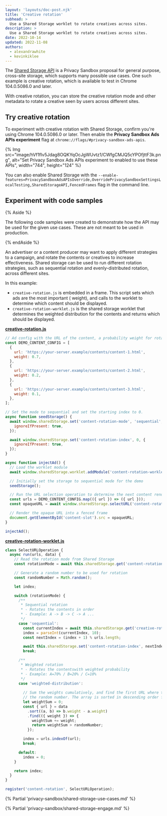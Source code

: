 ```yaml
---
layout: 'layouts/doc-post.njk'
title: 'Creative rotation'
subhead: >
  Use a Shared Storage worklet to rotate creatives across sites.
description: >
  Use a Shared Storage worklet to rotate creatives across sites.
date: 2022-10-14
updated: 2022-11-08
authors:
  - alexandrawhite
  - kevinkiklee
---
```


The [Shared Storage API](/docs/privacy-sandbox/shared-storage/) is a Privacy
Sandbox proposal for general purpose, cross-site storage, which supports many
possible use cases. One such example is creative rotation, which is available
to test in Chrome 104.0.5086.0 and later.

With creative rotation, you can store the creative rotation mode and other
metadata to rotate a creative seen by users across different sites. 

## Try creative rotation

To experiment with creative rotation with Shared Storage, confirm you're using Chrome 104.0.5086.0 or later. Then enable the **Privacy Sandbox Ads APIs experiment** flag at `chrome://flags/#privacy-sandbox-ads-apis`.

{% Img
	src="image/hVf1flv5Jdag8OQKYqOcJgWUvtz1/CWfgCMJQ5cYPOfjttF3k.png",
	alt="Set Privacy Sandbox Ads APIs experiment to enabled to use these APIs",
	width="744", height="124"
%}

You can also enable Shared Storage with the `--enable-features=PrivacySandboxAdsAPIsOverride,OverridePrivacySandboxSettingsLocalTesting,SharedStorageAPI,FencedFrames` flag in the command line. 

## Experiment with code samples

{% Aside %}

The following code samples were created to demonstrate how the API may be used
for the given use cases. These are not meant to be used in production.

{% endAside %}

An advertiser or a content producer may want to apply different strategies to a campaign, and rotate the contents or creatives to increase effectiveness.  Shared storage can be used to run different rotation strategies, such as sequential rotation and evenly-distributed rotation, across different sites.

In this example:
*   `creative-rotation.js` is embedded in a frame. This script sets which ads are the most important ( weight), and calls to the worklet to determine which content should be displayed.
*   `creative-rotation-worklet.js`  is the shared storage worklet that determines the weighted distribution for the contents and returns which should be displayed.

**[creative-rotation.js](https://github.com/GoogleChromeLabs/shared-storage-demo/blob/main/sites/advertiser/creative-rotation.js)**

```js
// Ad config with the URL of the content, a probability weight for rotation, and the clickthrough rate.
const DEMO_CONTENT_CONFIG = [
  {
    url: 'https://your-server.example/contents/content-1.html',
    weight: 0.7,
  },
  {
    url: 'https://your-server.example/contents/content-2.html',
    weight: 0.2,
  },
  {
    url: 'https://your-server.example/contents/content-3.html',
    weight: 0.1,
  },
];

// Set the mode to sequential and set the starting index to 0.
async function seedStorage() {
  await window.sharedStorage.set('content-rotation-mode', 'sequential', {
    ignoreIfPresent: true,
  });

  await window.sharedStorage.set('content-rotation-index', 0, {
    ignoreIfPresent: true,
  });
}

async function injectAd() {
  // Load the worklet module
  await window.sharedStorage.worklet.addModule('content-rotation-worklet.js');

  // Initially set the storage to sequential mode for the demo
  seedStorage();

  // Run the URL selection operation to determine the next content rendered.
  const urls = DEMO_CONTENT_CONFIG.map(({ url }) => ({ url }));
  const opaqueURL = await window.sharedStorage.selectURL('content-rotation', urls, { data: DEMO_CONTENT_CONFIG });

  // Render the opaque URL into a fenced frame
  document.getElementById('content-slot').src = opaqueURL;
}

injectAd();
```

**[creative-rotation-worklet.js](https://github.com/GoogleChromeLabs/shared-storage-demo/blob/main/sites/advertiser/creative-rotation-worklet.js)**

```js
class SelectURLOperation {
  async run(urls, data) {
    // Read the rotation mode from Shared Storage
    const rotationMode = await this.sharedStorage.get('content-rotation-mode');

    // Generate a random number to be used for rotation
    const randomNumber = Math.random();

    let index;

    switch (rotationMode) {
      /**
       * Sequential rotation
       * - Rotates the contents in order
       * - Example: A -> B -> C -> A ...
       */
      case 'sequential':
        const currentIndex = await this.sharedStorage.get('creative-rotation-index');
        index = parseInt(currentIndex, 10);
        const nextIndex = (index + 1) % urls.length;

        await this.sharedStorage.set('content-rotation-index', nextIndex);
        break;

      /**
       * Weighted rotation
       * - Rotates the contentswith weighted probability
       * - Example: A=70% / B=20% / C=10%
       */
      case 'weighted-distribution':
        
        // Sum the weights cumulatively, and find the first URL where the sum exceeds
        // the random number. The array is sorted in descending order first.
        let weightSum = 0;
        const { url } = data
          .sort((a, b) => b.weight - a.weight)
          .find(({ weight }) => {
            weightSum += weight;
            return weightSum > randomNumber;
          });

        index = urls.indexOf(url);
        break;

      default:
        index = 0;
    }

    return index;
  }
}

register('content-rotation', SelectURLOperation);
```

{% Partial 'privacy-sandbox/shared-storage-use-cases.md' %}

{% Partial 'privacy-sandbox/shared-storage-engage.md' %}
